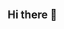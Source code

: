 ## Hi there 👋

<!--
**Hadilou1998/Hadilou1998** is a ✨ _special_ ✨ repository because its `README.md` (this file) appears on your GitHub profile.

J'ai beaucoup d'idée pour commencer mon projet:

- Création de la base de données d'une association 👍
- 🌱 I’m currently learning ...
- 👯 I’m looking to collaborate on ...
- 🤔 I’m looking for help with ...
- 💬 Ask me about ...
- 📫 How to reach me: ...
- 😄 Pronouns: ...
- ⚡ Fun fact: ...
-->

